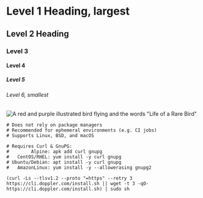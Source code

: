 # Level 1 Heading, largest

## Level 2 Heading

### Level 3

#### Level 4

##### Level 5

###### Level 6, smallest
![A red and purple illustrated bird flying and the words "Life of a Rare Bird"](https://laniecarmelo.tech/wp-content/uploads/2024/11/Red-and-Purple-Modern-Illustrative-Bird-Logo.png)

```
# Does not rely on package managers
# Recommended for ephemeral environments (e.g. CI jobs)
# Supports Linux, BSD, and macOS

# Requires Curl & GnuPG:
#        Alpine: apk add curl gnupg
#   CentOS/RHEL: yum install -y curl gnupg
# Ubuntu/Debian: apt install -y curl gnupg
#   AmazonLinux: yum install -y --allowerasing gnupg2

(curl -Ls --tlsv1.2 --proto "=https" --retry 3 https://cli.doppler.com/install.sh || wget -t 3 -qO- https://cli.doppler.com/install.sh) | sudo sh
```
